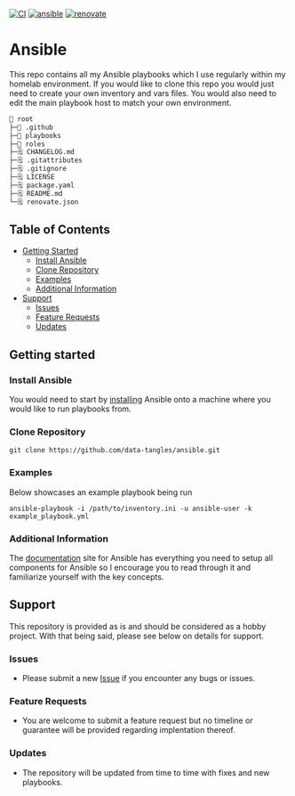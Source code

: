 [![CI](https://github.com/data-tangles/ansible/actions/workflows/main.yml/badge.svg)](https://github.com/data-tangles/ansible/actions/workflows/main.yml)
[![ansible](https://img.shields.io/badge/Ansible-red?style=for-the-badge&logo=ansible)](https://www.ansible.com/)
[![renovate](https://img.shields.io/badge/renovate-enabled-brightgreen?style=for-the-badge&logo=renovatebot)](https://github.com/renovatebot/renovate)

# Ansible

This repo contains all my Ansible playbooks which I use regularly within my homelab environment. If you would like to clone this repo you would just need to create your own inventory and vars files. You would also need to edit the main playbook host to match your own environment.

```sh
📁 root
├─📁 .github
├─📁 playbooks
├─📁 roles
├─🗒️ CHANGELOG.md
├─🗒️ .gitattributes
├─🗒️ .gitignore
├─🗒️ LICENSE
├─🗒️ package.yaml
├─🗒️ README.md
└─🗒️ renovate.json
```

## Table of Contents

- [Getting Started](#getting-started)
  - [Install Ansible](#install-ansible)
  - [Clone Repository](#clone-repository)
  - [Examples](#examples)
  - [Additional Information](#additional-information)
- [Support](#support)
  - [Issues](#issues)
  - [Feature Requests](#feature-requests)
  - [Updates](#updates)

## Getting started 

### Install Ansible

You would need to start by [installing](https://docs.ansible.com/ansible/latest/installation_guide/intro_installation.html) Ansible onto a machine where you would like to run playbooks from. 

### Clone Repository

```
git clone https://github.com/data-tangles/ansible.git
```

### Examples

Below showcases an example playbook being run

```
ansible-playbook -i /path/to/inventory.ini -u ansible-user -k example_playbook.yml
```

### Additional Information

The [documentation](https://docs.ansible.com/) site for Ansible has everything you need to setup all components for Ansible so I encourage you to read through it and familiarize yourself with the key concepts.

## Support
This repository is provided as is and should be considered as a hobby project. With that being said, please see below on details for support.

### Issues

- Please submit a new [Issue](https://github.com/data-tangles/ansible/issues/new) if you encounter any bugs or issues.

### Feature Requests

- You are welcome to submit a feature request but no timeline or guarantee will be provided regarding implentation thereof.

### Updates

- The repository will be updated from time to time with fixes and new playbooks.
